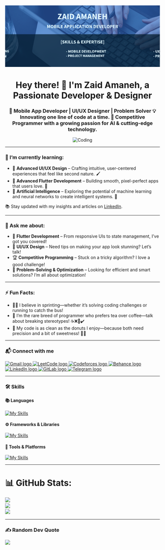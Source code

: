 <p align="center">
  <img 
    src="https://github.com/Zaid-Amaneh/Zaid-Amaneh/blob/main/banner/ZAID%20AMANEH%20(1).png" 
    alt="banner" 
    style="width: 100%; height: 200px; object-fit: cover;" 
  />
</p>

<h1 align="center">Hey there! 👋 I'm Zaid Amaneh, a Passionate Developer & Designer</h1>
<h3 align="center">🚀 Mobile App Developer | UI/UX Designer | Problem Solver 💡 Innovating one line of code at a time. 🎯 Competitive Programmer with a growing passion for AI & cutting-edge technology.</h3>

<p align="center">
  <img alt="Coding" width="320" height="320" src="https://media3.giphy.com/media/v1.Y2lkPTc5MGI3NjExd3N4ZG41cWZkMTIwaGllczVpN3dmZjd4Mzc4OHg3bmc0NDdqNGxtNiZlcD12MV9pbnRlcm5hbF9naWZfYnlfaWQmY3Q9Zw/jBOOXxSJfG8kqMxT11/giphy.gif">
</p>

---

### 🌱 I’m currently learning:
- 🎨 **Advanced UI/UX Design** – Crafting intuitive, user-centered experiences that feel like second nature. 🖌️
- 📱 **Advanced Flutter Development** – Building smooth, pixel-perfect apps that users love. 🚀
- 🧠 **Artificial Intelligence** – Exploring the potential of machine learning and neural networks to create intelligent systems. 🤖

📚 Stay updated with my insights and articles on [LinkedIn](https://www.linkedin.com/in/zaidamaneh).

---

### 💬 Ask me about:
- 📱 **Flutter Development** – From responsive UIs to state management, I’ve got you covered!  
- 🎨 **UI/UX Design** – Need tips on making your app look stunning? Let’s talk!  
- 🏆 **Competitive Programming** – Stuck on a tricky algorithm? I love a good challenge!
- 🚀 **Problem-Solving & Optimization** – Looking for efficient and smart solutions? I’m all about optimization!

---

### ⚡ Fun Facts:
- 🏃‍♂️ I believe in sprinting—whether it’s solving coding challenges or running to catch the bus!  
- 🍵 I’m the rare breed of programmer who prefers tea over coffee—talk about breaking stereotypes! ☕❌🍵✔️
- 🍩 My code is as clean as the donuts I enjoy—because both need precision and a bit of sweetness! 🍩🐞

---

### 📬 Connect with me

<p align="left">
  <a href="mailto:amanahzaid627@gmail.com" target="_blank">
    <img src="https://img.shields.io/static/v1?message=Gmail&logo=gmail&label=&color=D14836&logoColor=white&labelColor=&style=for-the-badge" height="35" alt="Gmail logo" />
  </a>
  <a href="https://leetcode.com/u/Zaid_AM/" target="_blank">
    <img src="https://img.shields.io/static/v1?message=LeetCode&logo=leetcode&label=&color=FFA116&logoColor=white&labelColor=&style=for-the-badge" height="35" alt="LeetCode logo" />
  </a>
  <a href="https://codeforces.com/profile/Zaid" target="_blank">
    <img src="https://img.shields.io/static/v1?message=Codeforces&logo=codeforces&label=&color=FF3030&logoColor=white&labelColor=&style=for-the-badge" height="35" alt="Codeforces logo" />
  </a>
  <a href="https://www.behance.net/zaidamaneh" target="_blank">
    <img src="https://img.shields.io/static/v1?message=Behance&logo=behance&label=&color=1769ff&logoColor=white&labelColor=&style=for-the-badge" height="35" alt="Behance logo" />
  </a>
  <a href="https://www.linkedin.com/in/zaidamaneh" target="_blank">
    <img src="https://img.shields.io/static/v1?message=LinkedIn&logo=linkedin&label=&color=0077B5&logoColor=white&labelColor=&style=for-the-badge" height="35" alt="LinkedIn logo" />
  </a>
  <a href="https://gitlab.com/zaidamanah200" target="_blank">
    <img src="https://img.shields.io/static/v1?message=GitLab&logo=gitlab&label=&color=FC6D26&logoColor=white&labelColor=&style=for-the-badge" height="35" alt="GitLab logo" />
  </a>
  <a href="https://t.me/Zaid_AMANEH" target="_blank">
    <img src="https://img.shields.io/static/v1?message=Telegram&logo=telegram&label=&color=26A5E4&logoColor=white&labelColor=&style=for-the-badge" height="35" alt="Telegram logo" />
  </a>
</p>

---

### 🛠️ Skills

#### 📚 Languages  
[![My Skills](https://skillicons.dev/icons?i=dart,cpp,java,html,matlab)](https://skillicons.dev)

#### ⚙️ Frameworks & Libraries  
[![My Skills](https://skillicons.dev/icons?i=flutter,cmake)](https://skillicons.dev)

#### 🧰 Tools & Platforms  
[![My Skills](https://skillicons.dev/icons?i=figma,firebase,git,github,gitlab,mysql,postman,supabase,visualstudio,vscode,androidstudio,windows)](https://skillicons.dev)

---

# 📊 GitHub Stats:
![](https://github-readme-stats.vercel.app/api?username=Zaid-Amaneh&theme=dark&hide_border=false&include_all_commits=true&count_private=true)<br/>
![](https://nirzak-streak-stats.vercel.app/?user=Zaid-Amaneh&theme=dark&hide_border=false)<br/>
![](https://github-readme-stats.vercel.app/api/top-langs/?username=Zaid-Amaneh&theme=dark&hide_border=false&include_all_commits=true&count_private=true&layout=compact)

---

### ✍️ Random Dev Quote
![](https://quotes-github-readme.vercel.app/api?type=vertical&theme=tokyonight)
